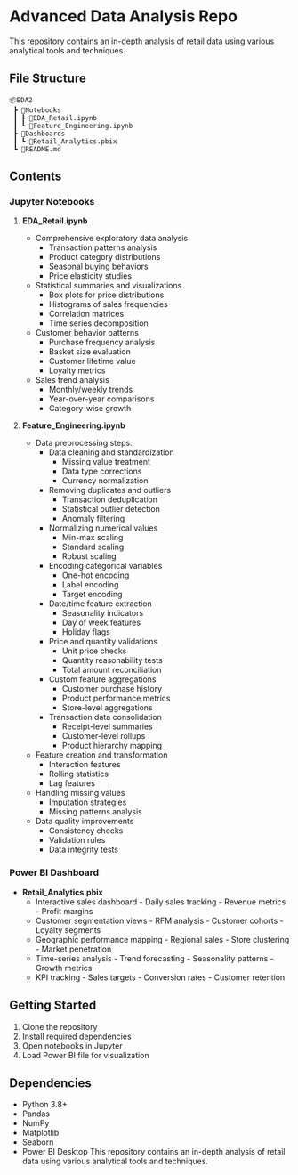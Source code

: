 # Advanced Data Analysis Repo

This repository contains an in-depth analysis of retail data using various analytical tools and techniques.
## File Structure
```
📦EDA2
 ┣ 📂Notebooks
 ┃ ┣ 📜EDA_Retail.ipynb
 ┃ ┗ 📜Feature_Engineering.ipynb
 ┣ 📂Dashboards
 ┃ ┗ 📜Retail_Analytics.pbix
 ┗ 📜README.md
```
## Contents



### Jupyter Notebooks
1. **EDA_Retail.ipynb**
    - Comprehensive exploratory data analysis
        - Transaction patterns analysis
        - Product category distributions
        - Seasonal buying behaviors
        - Price elasticity studies
    - Statistical summaries and visualizations
        - Box plots for price distributions
        - Histograms of sales frequencies
        - Correlation matrices
        - Time series decomposition
    - Customer behavior patterns
        - Purchase frequency analysis
        - Basket size evaluation
        - Customer lifetime value
        - Loyalty metrics
    - Sales trend analysis
        - Monthly/weekly trends
        - Year-over-year comparisons
        - Category-wise growth

2. **Feature_Engineering.ipynb**
    - Data preprocessing steps:
        - Data cleaning and standardization
            - Missing value treatment
            - Data type corrections
            - Currency normalization
        - Removing duplicates and outliers
            - Transaction deduplication
            - Statistical outlier detection
            - Anomaly filtering
        - Normalizing numerical values
            - Min-max scaling
            - Standard scaling
            - Robust scaling
        - Encoding categorical variables
            - One-hot encoding
            - Label encoding
            - Target encoding
        - Date/time feature extraction
            - Seasonality indicators
            - Day of week features
            - Holiday flags
        - Price and quantity validations
            - Unit price checks
            - Quantity reasonability tests
            - Total amount reconciliation
        - Custom feature aggregations
            - Customer purchase history
            - Product performance metrics
            - Store-level aggregations
        - Transaction data consolidation
            - Receipt-level summaries
            - Customer-level rollups
            - Product hierarchy mapping
    - Feature creation and transformation
        - Interaction features
        - Rolling statistics
        - Lag features
    - Handling missing values
        - Imputation strategies
        - Missing patterns analysis
    - Data quality improvements
        - Consistency checks
        - Validation rules
        - Data integrity tests

### Power BI Dashboard
- **Retail_Analytics.pbix**
  - Interactive sales dashboard
        - Daily sales tracking
        - Revenue metrics
        - Profit margins
  - Customer segmentation views
        - RFM analysis
        - Customer cohorts
        - Loyalty segments
  - Geographic performance mapping
        - Regional sales
        - Store clustering
        - Market penetration
  - Time-series analysis
        - Trend forecasting
        - Seasonality patterns
        - Growth metrics
  - KPI tracking
        - Sales targets
        - Conversion rates
        - Customer retention

## Getting Started
1. Clone the repository
2. Install required dependencies
3. Open notebooks in Jupyter
4. Load Power BI file for visualization

## Dependencies
- Python 3.8+
- Pandas
- NumPy
- Matplotlib
- Seaborn
- Power BI Desktop
This repository contains an in-depth analysis of retail data using various analytical tools and techniques.

